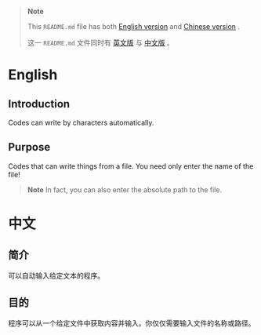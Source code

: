 > **Note**
> 
> This `README.md` file has both [English version](https://github.com/yusancky/auto-type#english) and [Chinese version](https://github.com/yusancky/auto-type#中文) . 
> 
> 这一 `README.md` 文件同时有 [英文版](https://github.com/yusancky/auto-type#english) 与 [中文版](https://github.com/yusancky/auto-type#中文) 。

# English
## Introduction
Codes can write by characters automatically. 

## Purpose
Codes that can write things from a file. You need only enter the name of the file! 
> **Note**
> In fact, you can also enter the absolute path to the file. 

# 中文
## 简介
可以自动输入给定文本的程序。

## 目的
程序可以从一个给定文件中获取内容并输入。你仅仅需要输入文件的名称或路径。
